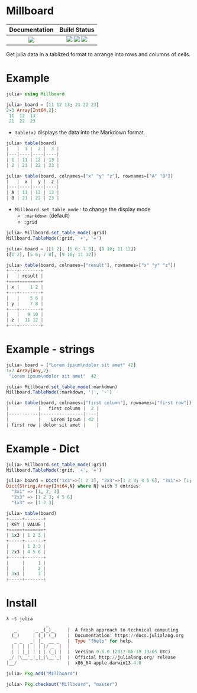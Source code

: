 # Millboard

|  **Documentation**                        |  **Build Status**                                                                                   |
|:-----------------------------------------:|:---------------------------------------------------------------------------------------------------:|
|  [![][docs-latest-img]][docs-latest-url]  |  [![][travis-img]][travis-url] [![][appveyor-img]][appveyor-url] [![][coverage-img]][coverage-url]  |


Get julia data in a tablized format to arrange into rows and columns of cells.


# Example

```julia
julia> using Millboard

julia> board = [11 12 13; 21 22 23]
2×3 Array{Int64,2}:
 11  12  13
 21  22  23
```

* `table(x)` displays the data into the Markdown format.

```julia
julia> table(board)
|   |  1 |  2 |  3 |
|---|----|----|----|
| 1 | 11 | 12 | 13 |
| 2 | 21 | 22 | 23 |

julia> table(board, colnames=["x" "y" "z"], rownames=["A" "B"])
|   |  x |  y |  z |
|---|----|----|----|
| A | 11 | 12 | 13 |
| B | 21 | 22 | 23 |
```


* `Millboard.set_table_mode` : to change the display mode
  - `:markdown` (default)
  - `:grid`

```julia
julia> Millboard.set_table_mode(:grid)
Millboard.TableMode(:grid, '+', '=')

julia> board = ([1 2], [5 6; 7 8], [9 10; 11 12])
([1 2], [5 6; 7 8], [9 10; 11 12])

julia> table(board, colnames=["result"], rownames=["x" "y" "z"])
+---+--------+
|   | result |
+===+========+
| x |    1 2 |
+---+--------+
|   |    5 6 |
| y |    7 8 |
+---+--------+
|   |   9 10 |
| z |  11 12 |
+---+--------+
```


# Example - strings
```julia
julia> board = ["Lorem ipsum\ndolor sit amet" 42]
1×2 Array{Any,2}:
 "Lorem ipsum\ndolor sit amet"  42

julia> Millboard.set_table_mode(:markdown)
Millboard.TableMode(:markdown, '|', '-')

julia> table(board, colnames=["first column"], rownames=["first row"])
|           |   first column |  2 |
|-----------|----------------|----|
|           |    Lorem ipsum | 42 |
| first row | dolor sit amet |    |
```


# Example - Dict
```julia
julia> Millboard.set_table_mode(:grid)
Millboard.TableMode(:grid, '+', '=')

julia> board = Dict("1x3"=>[1 2 3], "2x3"=>[1 2 3; 4 5 6], "3x1"=> [1; 2; 3])
Dict{String,Array{Int64,N} where N} with 3 entries:
  "3x1" => [1, 2, 3]
  "2x3" => [1 2 3; 4 5 6]
  "1x3" => [1 2 3]

julia> table(board)
+-----+-------+
| KEY | VALUE |
+=====+=======+
| 1x3 | 1 2 3 |
+-----+-------+
|     | 1 2 3 |
| 2x3 | 4 5 6 |
+-----+-------+
|     |     1 |
|     |     2 |
| 3x1 |     3 |
+-----+-------+
```


# Install

```julia
λ ~$ julia
               _
   _       _ _(_)_     |  A fresh approach to technical computing
  (_)     | (_) (_)    |  Documentation: https://docs.julialang.org
   _ _   _| |_  __ _   |  Type "?help" for help.
  | | | | | | |/ _` |  |
  | | |_| | | | (_| |  |  Version 0.6.0 (2017-06-19 13:05 UTC)
 _/ |\__'_|_|_|\__'_|  |  Official http://julialang.org/ release
|__/                   |  x86_64-apple-darwin13.4.0

julia> Pkg.add("Millboard")

julia> Pkg.checkout("Millboard", "master")
```


[docs-latest-img]: https://img.shields.io/badge/docs-latest-blue.svg
[docs-latest-url]: https://wookay.github.io/docs/Millboard.jl

[travis-img]: https://api.travis-ci.org/wookay/Millboard.jl.svg?branch=master
[travis-url]: https://travis-ci.org/wookay/Millboard.jl

[appveyor-img]: https://ci.appveyor.com/api/projects/status/3hjdk20juucb3kiw?svg=true
[appveyor-url]: https://ci.appveyor.com/project/wookay/Millboard.jl

[coverage-img]: https://coveralls.io/repos/wookay/Millboard.jl/badge.svg?branch=master&service=github
[coverage-url]: https://coveralls.io/github/wookay/Millboard.jl?branch=master


